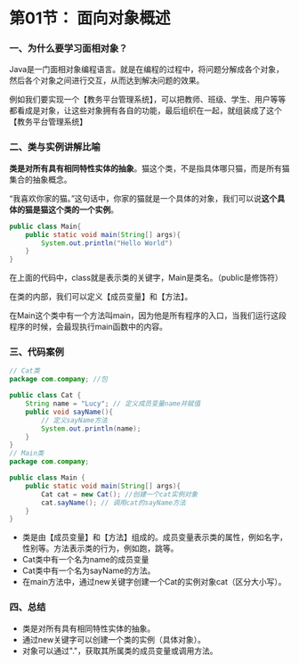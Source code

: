 # 第01节： 面向对象概述

### 一、为什么要学习面相对象？

Java是一门面相对象编程语言。就是在编程的过程中，将问题分解成各个对象，然后各个对象之间进行交互，从而达到解决问题的效果。

例如我们要实现一个【教务平台管理系统】，可以把教师、班级、学生、用户等等都看成是对象，让这些对象拥有各自的功能，最后组织在一起，就组装成了这个【教务平台管理系统】

### 二、类与实例讲解比喻

**类是对所有具有相同特性实体的抽象**。猫这个类，不是指具体哪只猫，而是所有猫集合的抽象概念。

“我喜欢你家的猫。”这句话中，你家的猫就是一个具体的对象，我们可以说**这个具体的猫是猫这个类的一个实例**。

```java
public class Main{
    public static void main(String[] args){
        System.out.println("Hello World")
    }
}
```

在上面的代码中，class就是表示类的关键字，Main是类名。（public是修饰符）

在类的内部，我们可以定义【成员变量】和【方法】。

在Main这个类中有一个方法叫main，因为他是所有程序的入口，当我们运行这段程序的时候，会最现执行main函数中的内容。

### 三、代码案例

```java
// Cat类
package com.company; //包

public class Cat {
    String name = "Lucy"; // 定义成员变量name并赋值
    public void sayName(){
        // 定义sayName方法
        System.out.println(name);
    }
}
// Main类
package com.company;

public class Main {
    public static void main(String[] args){
        Cat cat = new Cat(); //创建一个cat实例对象
        cat.sayName(); // 调用cat的sayName方法
    }
}
```

- 类是由【成员变量】和【方法】组成的。成员变量表示类的属性，例如名字，性别等。方法表示类的行为，例如跑，跳等。
- Cat类中有一个名为name的成员变量
- Cat类中有一个名为sayName的方法。
- 在main方法中，通过new关键字创建一个Cat的实例对象cat（区分大小写）。

### 四、总结

- 类是对所有具有相同特性实体的抽象。
- 通过new关键字可以创建一个类的实例（具体对象）。
- 对象可以通过"."，获取其所属类的成员变量或调用方法。

